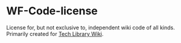 # WF-Code-license
License for, but not exclusive to, independent wiki code of all kinds. Primarily created for [Tech Library Wiki](https://techlibrary.amazingwikis.org/wiki/Tech_Library:WF-License).
